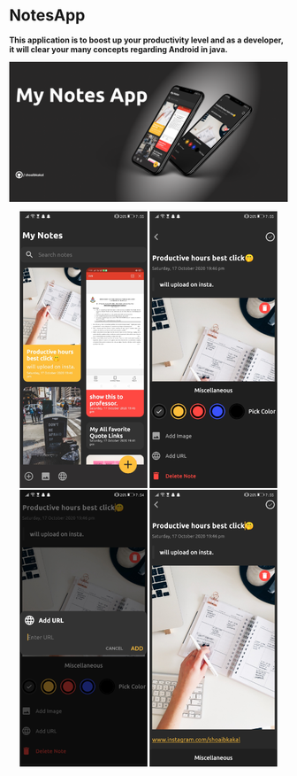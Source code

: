 # NotesApp
**This application is to boost up your productivity level and as a developer, it will clear your many concepts regarding Android in java.**


<p align="center">

<Img src="app/src/main/res/drawable/thumbnail.png" />

</p>


<p align="center">

<Img src="app/src/main/res/drawable/image1.png" height="500" />
<Img src="app/src/main/res/drawable/image2.png" height="500"/>
<Img src="app/src/main/res/drawable/image3.png" height="500"/>
<Img src="app/src/main/res/drawable/image4.png" height="500"/>

</p>

